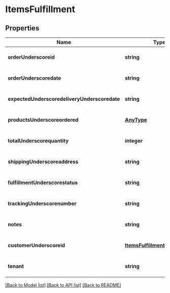 # ItemsFulfillment

## Properties
Name | Type | Description | Notes
------------ | ------------- | ------------- | -------------
**orderUnderscoreid** | **string** |  | [optional] [default to null]
**orderUnderscoredate** | **string** |  | [optional] [default to null]
**expectedUnderscoredeliveryUnderscoredate** | **string** |  | [optional] [default to null]
**productsUnderscoreordered** | [**AnyType**](.md) |  | [optional] [default to null]
**totalUnderscorequantity** | **integer** |  | [optional] [default to null]
**shippingUnderscoreaddress** | **string** |  | [optional] [default to null]
**fulfillmentUnderscorestatus** | **string** |  | [optional] [default to null]
**trackingUnderscorenumber** | **string** |  | [optional] [default to null]
**notes** | **string** |  | [optional] [default to null]
**customerUnderscoreid** | [**ItemsFulfillmentCustomerId**](ItemsFulfillmentCustomerId.md) |  | [optional] [default to null]
**tenant** | **string** |  | [optional] [default to null]

[[Back to Model list]](../README.md#documentation-for-models) [[Back to API list]](../README.md#documentation-for-api-endpoints) [[Back to README]](../README.md)


